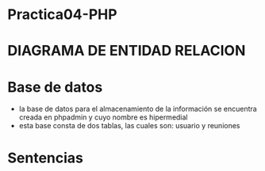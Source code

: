 # Practica04-PHP

# DIAGRAMA DE ENTIDAD RELACION




# Base de datos

  * la base de datos para el almacenamiento de la información se encuentra creada en phpadmin y cuyo nombre es hipermedial
  * esta base consta de dos tablas, las cuales son: usuario y reuniones
  
  
#  Sentencias 



